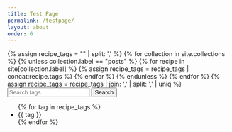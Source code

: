 ```yaml
---
title: Test Page
permalink: /testpage/
layout: about
order: 6
---
```


<html>
  <body>
    <div>
      {% assign recipe_tags = "" | split: ',' %}
      {% for collection in site.collections %}
        {% unless collection.label == "posts" %}
            {% for recipe in site[collection.label] %}
              {% assign recipe_tags = recipe_tags | concat:recipe.tags %}
            {% endfor %}
        {% endunless %}
      {% endfor %}
      {% assign recipe_tags = recipe_tags | join: ',' | split: ',' | uniq %}
        <input type="text" id="searchInput" placeholder="Search tags" oninput="recipeSearch()">
        <button type="submit" onclick="recipeSearch()" id="searchButton">Search</button>
        <ul id="tagList">
          {% for tag in recipe_tags %}
            <li>{{ tag }}</li>
          {% endfor %}
        </ul>
        <script>
        function recipeSearch() {
              var input, filter, tags, i, txtValue;
              input = document.getElementById('searchInput');
              paragraph = document.getElementById('paragraph').innerHTML = '';
              filter = input.value.toLowerCase();
              tags = {{ recipe_tags | jsonify }};
              collections = {{ site.collections | jsonify }};
              var results = [];
              if (filter === "") {
              return;
              }
              for (i = 0; i < tags.length; i++) {
              txtValue = tags[i];
              if (txtValue.toLowerCase().indexOf(filter) > -1) {
                results.push(txtValue);
              }
              }
              paragraph.innerText = 'Recipes found: ' + results.join(', ');
            }
            document.getElementById('searchButton').addEventListener('click', recipeSearch());
        </script>
      <p id="paragraph"></p>
    </div>
  </body>
</html>
